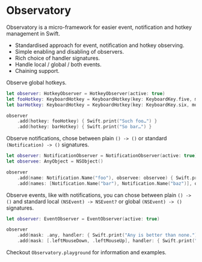# Observatory

Observatory is a micro-framework for easier event, notification and hotkey management in Swift.

- Standardised approach for event, notification and hotkey observing.
- Simple enabling and disabling of observers.
- Rich choice of handler signatures.
- Handle local / global / both events.
- Chaining support.

Observe global hotkeys.

```swift
let observer: HotkeyObserver = HotkeyObserver(active: true)
let fooHotkey: KeyboardHotkey = KeyboardHotkey(key: KeyboardKey.five, modifier: [.commandKey, .shiftKey])
let barHotkey: KeyboardHotkey = KeyboardHotkey(key: KeyboardKey.six, modifier: [.commandKey, .shiftKey])

observer
    .add(hotkey: fooHotkey) { Swift.print("Such foo…") }
    .add(hotkey: barHotkey) { Swift.print("So bar…") }
```

Observe notifications, chose between plain `() -> ()` or standard `(Notification) -> ()` signatures.

```swift
let observer: NotificationObserver = NotificationObserver(active: true)
let observee: AnyObject = NSObject()

observer
    .add(name: Notification.Name("foo"), observee: observee) { Swift.print("Foo captain!") }
    .add(names: [Notification.Name("bar"), Notification.Name("baz")], observee: observee) { Swift.print("Yes \($0.name)!") }
```

Observe events, like with notifications, you can chose between plain `() -> ()` and standard local `(NSEvent) -> NSEvent?` or global `(NSEvent) -> ()` signatures.

```swift
let observer: EventObserver = EventObserver(active: true)

observer
    .add(mask: .any, handler: { Swift.print("Any is better than none.") })
    .add(mask: [.leftMouseDown, .leftMouseUp], handler: { Swift.print("It's a \($0.type) event!") })
```

Checkout `Observatory.playground` for information and examples.
